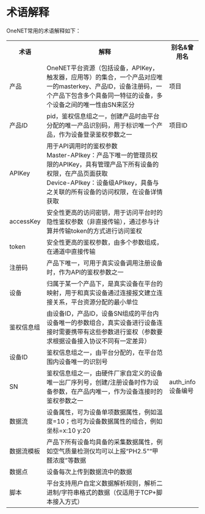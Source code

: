# 术语解释

OneNET常用的术语解释如下：

<table>
<tr><th width="15%">术语</th><th width="70%">解释</th><th>别名&曾用名</th></tr>
<tr><td>产品</td><td>OneNET平台资源（包括设备，APIKey，触发器，应用等）的集合，一个产品对应唯一的masterkey、产品ID，设备注册码，一个产品下包含多个具备同一特征的设备，多个设备之间的唯一性由SN来区分</td><td>项目</td></tr>
<tr><td>产品ID</td><td>pid，鉴权信息组之一，创建产品时由平台分配的唯一产品识别码，用于标识唯一个产品，作为设备登录鉴权参数之一</td><td>项目ID</td></tr>
<tr><td>APIKey</td><td>用于API调用时的鉴权参数<br>Master-APIkey：产品下唯一的管理员权限的APIKey，具有管理产品下所有设备的权限，在产品页面获取<br>Device-APIkey：设备级APIkey，具备与之关联的所有设备的访问权限，在设备详情获取</td><td> </td></tr>
<tr><td>accessKey</td><td>安全性更高的访问密钥，用于访问平台时的隐性鉴权参数（非直接传输），通过参与计算并传输token的方式进行访问鉴权</td><td> </td></tr>
<tr><td>token</td><td>安全性更高的鉴权参数，由多个参数组成，在通道中直接传输</td><td> </td></tr>
<tr><td>注册码</td><td>产品下唯一，可用于真实设备调用注册设备时，作为API的鉴权参数之一</td><td> </td></tr>
<tr><td>设备</td><td>归属于某一个产品下，是真实设备在平台的映射，用于和真实设备通过连接报文建立连接关系，平台资源分配的最小单位</td><td> </td></tr>
<tr><td>鉴权信息组</td><td>由设备ID，产品ID，设备SN组成的平台内设备唯一的参数组合，真实设备进行设备连接时需要携带有这些参数进行鉴权（参数要求根据设备接入协议不同有一定差异）</td><td> </td></tr>
<tr><td>设备ID</td><td>鉴权信息组之一，由平台分配的，在平台范围内设备唯一的识别号</td><td> </td></tr>
<tr><td>SN</td><td>鉴权信息组之一，由硬件厂家自定义的设备唯一出厂序列号，创建/注册设备时作为设备参数，在产品内唯一，作为设备连接时的鉴权参数之一</td><td>auth_info<br>设备编号</td></tr>
<tr><td>数据流</td><td>设备属性，可为设备单项数据属性，例如温度=10；也可为设备数据属性的组合，例如坐标=x:10 y:20</td><td> </td></tr>
<tr><td>数据流模板</td><td>产品下所有设备均具备的采集数据属性，例如空气质量检测仪均可以上报“PH2.5”“甲醛浓度”等数据</td><td> </td></tr>
<tr><td>数据点</td><td>设备每次上传到数据流中的数据</td><td> </td></tr>
<tr><td>脚本</td><td>平台支持用户自定义数据解析规则，解析二进制/字符串格式的数据（仅适用于TCP+脚本接入方式）</td><td> </td></tr>
</table>
